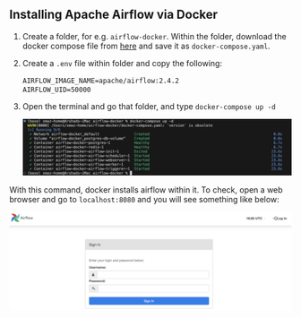 Installing Apache Airflow via Docker
------------------------------------
1. Create a folder, for e.g. `airflow-docker`. Within the folder, download the docker compose file from [here](https://airflow.apache.org/docs/apache-airflow/2.5.1/docker-compose.yaml) and save it as `docker-compose.yaml`.

2. Create a `.env` file within folder and copy the following:

	~~~
	AIRFLOW_IMAGE_NAME=apache/airflow:2.4.2
	AIRFLOW_UID=50000
	~~~

2. Open the terminal and go that folder, and type `docker-compose up -d`

    ![alt text](images/docker-airflow.png "Installing airflow through docker")

With this command, docker installs airflow within it. To check, open a web browser and go to `localhost:8080` and you will see something like below:

![alt text](images/airflow-login.png "Airflow login page")